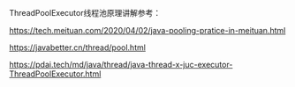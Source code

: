 
ThreadPoolExecutor线程池原理讲解参考：

https://tech.meituan.com/2020/04/02/java-pooling-pratice-in-meituan.html

https://javabetter.cn/thread/pool.html

https://pdai.tech/md/java/thread/java-thread-x-juc-executor-ThreadPoolExecutor.html